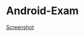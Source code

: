 # Android-Exam
[Screenshot](https://user-images.githubusercontent.com/70133502/97070518-915f1d80-15f6-11eb-8831-deb83354a825.png)
